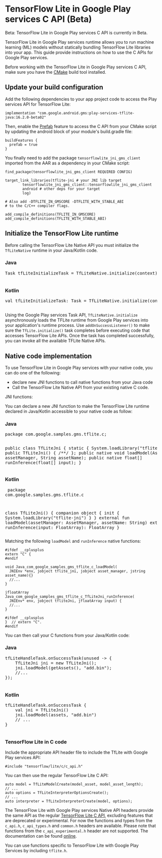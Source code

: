 # TensorFlow Lite in Google Play services C API (Beta)

Beta: TensorFlow Lite in Google Play services C API is currently in Beta.

TensorFlow Lite in Google Play services runtime allows you to run machine
learning (ML) models without statically bundling TensorFlow Lite libraries into
your app. This guide provide instructions on how to use the C APIs for Google
Play services.

Before working with the TensorFlow Lite in Google Play services C API, make sure
you have the [CMake](https://cmake.org/) build tool installed.

## Update your build configuration

Add the following dependencies to your app project code to access the Play
services API for TensorFlow Lite:

```
implementation "com.google.android.gms:play-services-tflite-java:16.2.0-beta02"
```

Then, enable the
[Prefab](https://developer.android.com/build/dependencies#build-system-configuration)
feature to access the C API from your CMake script by updating the android block
of your module's build.gradle file:

```
buildFeatures {
  prefab = true
}
```

You finally need to add the package `tensorflowlite_jni_gms_client` imported
from the AAR as a dependency in your CMake script:

```
find_package(tensorflowlite_jni_gms_client REQUIRED CONFIG)

target_link_libraries(tflite-jni # your JNI lib target
        tensorflowlite_jni_gms_client::tensorflowlite_jni_gms_client
        android # other deps for your target
        log)

# Also add -DTFLITE_IN_GMSCORE -DTFLITE_WITH_STABLE_ABI
# to the C/C++ compiler flags.

add_compile_definitions(TFLITE_IN_GMSCORE)
add_compile_definitions(TFLITE_WITH_STABLE_ABI)
```

## Initialize the TensorFlow Lite runtime

Before calling the TensorFlow Lite Native API you must initialize the
`TfLiteNative` runtime in your Java/Kotlin code.

<div>
  <devsite-selector>
    <section>
      <h3>Java</h3>
      <pre class="prettyprint">
Task tfLiteInitializeTask = TfLiteNative.initialize(context);
      </pre>
      </section>
      <section>
      <h3>Kotlin</h3>
        <pre class="prettyprint">
val tfLiteInitializeTask: Task<Void> = TfLiteNative.initialize(context)
        </pre>
      </section>
  </devsite-selector>
</div>

Using the Google Play services Task API, `TfLiteNative.initialize`
asynchronously loads the TFLite runtime from Google Play services into your
application's runtime process. Use `addOnSuccessListener()` to make sure the
`TfLite.initialize()` task completes before executing code that accesses
TensorFlow Lite APIs. Once the task has completed successfully, you can invoke
all the available TFLite Native APIs.

## Native code implementation

To use TensorFlow Lite in Google Play services with your native code, you can do
one of the following:

-   declare new JNI functions to call native functions from your Java code
-   Call the TensorFlow Lite Native API from your existing native C code.

JNI functions:

You can declare a new JNI function to make the TensorFlow Lite runtime declared
in Java/Kotlin accessible to your native code as follow:

<div>
  <devsite-selector>
    <section>
      <h3>Java</h3>
      <pre class="prettyprint">
package com.google.samples.gms.tflite.c;

public class TfLiteJni {
  static {
    System.loadLibrary("tflite-jni");
  }
  public TfLiteJni() { /**/ };
  public native void loadModel(AssetManager assetManager, String assetName);
  public native float[] runInference(float[] input);
}
      </pre>
      </section>
      <section>
      <h3>Kotlin</h3>
        <pre class="prettyprint">
package com.google.samples.gms.tflite.c

class TfLiteJni() {
  companion object {
    init {
      System.loadLibrary("tflite-jni")
    }
  }
  external fun loadModel(assetManager: AssetManager, assetName: String)
  external fun runInference(input: FloatArray): FloatArray
}
        </pre>
      </section>
  </devsite-selector>
</div>

Matching the following `loadModel` and `runInference` native functions:

```
#ifdef __cplusplus
extern "C" {
#endif

void Java_com_google_samples_gms_tflite_c_loadModel(
  JNIEnv *env, jobject tflite_jni, jobject asset_manager, jstring asset_name){}
  //...
}

jfloatArray Java_com_google_samples_gms_tflite_c_TfLiteJni_runInference(
  JNIEnv* env, jobject tfliteJni, jfloatArray input) {
  //...
}

#ifdef __cplusplus
}  // extern "C".
#endif
```

You can then call your C functions from your Java/Kotlin code:

<div>
  <devsite-selector>
    <section>
      <h3>Java</h3>
      <pre class="prettyprint">
tfLiteHandleTask.onSuccessTask(unused -> {
    TfLiteJni jni = new TfLiteJni();
    jni.loadModel(getAssets(), "add.bin");
    //...
});
    </pre>
    </section>
    <section>
      <h3>Kotlin</h3>
      <pre class="prettyprint">
tfLiteHandleTask.onSuccessTask {
    val jni = TfLiteJni()
    jni.loadModel(assets, "add.bin")
    // ...
}
      </pre>
    </section>
  </devsite-selector>
</div>

### TensorFlow Lite in C code

Include the appropriate API header file to include the TfLite with Google Play
services API:

```
#include "tensorflow/lite/c/c_api.h"
```

You can then use the regular TensorFlow Lite C API:

```
auto model = TfLiteModelCreate(model_asset, model_asset_length);
// ...
auto options = TfLiteInterpreterOptionsCreate();
// ...
auto interpreter = TfLiteInterpreterCreate(model, options);
```

The TensorFlow Lite with Google Play services Native API headers provide the
same API as the regular
[TensorFlow Lite C API](https://www.tensorflow.org/lite/api_docs/c), excluding
features that are deprecated or experimental. For now the functions and types
from the `c_api.h`, `c_api_types.h` and `common.h` headers are available. Please
note that functions from the `c_api_experimental.h` header are not supported.
The documentation can be found
[online](https://www.tensorflow.org/lite/api_docs/c).

You can use functions specific to TensorFlow Lite with Google Play Services by
including `tflite.h`.
